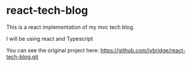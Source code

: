 # react-tech-blog
This is a react implementation of my mvc tech blog.

I will be using react and Typescript 

You can see the original project here: https://github.com/jvbridge/react-tech-blog.git